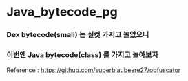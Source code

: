 # Java_bytecode_pg
### **Dex bytecode(smali)** 는 실컷 가지고 놀았으니

### 이번엔 **Java bytecode(class)** 를 가지고 놀아보자

Reference : https://github.com/superblaubeere27/obfuscator
